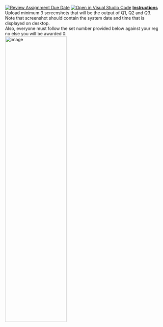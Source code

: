 [![Review Assignment Due Date](https://classroom.github.com/assets/deadline-readme-button-22041afd0340ce965d47ae6ef1cefeee28c7c493a6346c4f15d667ab976d596c.svg)](https://classroom.github.com/a/WsQYUYIp)
[![Open in Visual Studio Code](https://classroom.github.com/assets/open-in-vscode-2e0aaae1b6195c2367325f4f02e2d04e9abb55f0b24a779b69b11b9e10269abc.svg)](https://classroom.github.com/online_ide?assignment_repo_id=20596262&assignment_repo_type=AssignmentRepo)
<b><u>Instructions</u></b><br>
Upload minimum 3 screenshots that will be the output of Q1, Q2 and Q3. <br>
Note that screenshot should contain the system date and time that is displayed on desktop.<br>
Also, everyone must follow the set number provided below against your reg no else you will be awarded 0.<br>
<img width="200" height="931" alt="image" src="https://github.com/user-attachments/assets/864320c4-00fd-4dc8-a4a2-d68d57a47cfe" />
